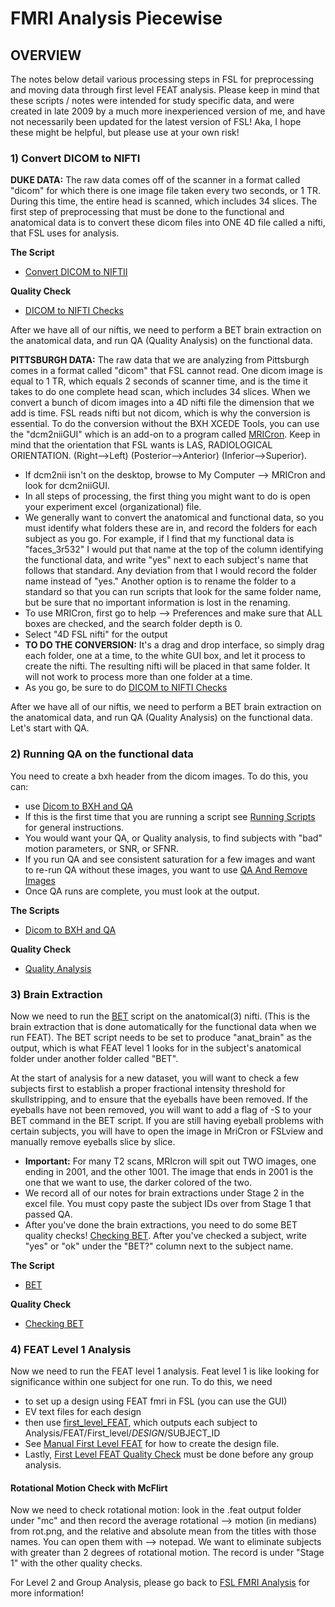 # FMRI Analysis Piecewise

## OVERVIEW

The notes below detail various processing steps in FSL for preprocessing and moving data through first level FEAT analysis.  Please keep in mind that these scripts / notes were intended for study specific data, and were created in late 2009 by a much more inexperienced version of me, and have not necessarily been updated for the latest version of FSL!  Aka, I hope these might be helpful, but please use at your own risk!

### 1) Convert DICOM to NIFTI

**DUKE DATA:** The raw data comes off of the scanner in a format called "dicom" for which there is one image file taken every two seconds, or 1 TR.  During this time, the entire head is scanned, which includes 34 slices.  The first step of preprocessing that must be done to the functional and anatomical data is to convert these dicom files into ONE 4D file called a nifti, that FSL uses for analysis.  

**The Script** 
 - [Convert DICOM to NIFTII](convert-dicom-to-nifti.md)

**Quality Check** 
 - [DICOM to NIFTI Checks](dicom-to-nifti-checks.md)

After we have all of our niftis, we need to perform a BET brain extraction on the anatomical data, and run QA (Quality Analysis) on the functional data.  
  
**PITTSBURGH DATA:** The raw data that we are analyzing from Pittsburgh comes in a format called "dicom" that FSL cannot read.  One dicom image is equal to 1 TR, which equals 2 seconds of scanner time, and is the time it takes to do one complete head scan, which includes 34 slices.  When we convert a bunch of dicom images into a 4D nifti file the dimension that we add is time.  FSL reads nifti but not dicom, which is why the conversion is essential.  To do the conversion without the BXH XCEDE Tools, you can use the "dcm2niiGUI" which is an add-on to a program called [MRICron](http://www.cabiatl.com/mricro/mricron/install.html).  Keep in mind that the orientation that FSL wants is LAS, RADIOLOGICAL ORIENTATION. (Right-->Left)  (Posterior-->Anterior) (Inferior-->Superior).  
  * If dcm2nii isn't on the desktop, browse to My Computer --> MRICron and look for dcm2niiGUI.  
  * In all steps of processing, the first thing you might want to do is open your experiment excel (organizational) file.
  * We generally want to convert the anatomical and functional data, so you must identify what folders these are in, and record the folders for each subject as you go.  For example, if I find that my functional data is "faces_3r532" I would put that name at the top of the column identifying the functional data, and write "yes" next to each subject's name that follows that standard.  Any deviation from that I would record the folder name instead of "yes."  Another option is to rename the folder to a standard so that you can run scripts that look for the same folder name, but be sure that no important information is lost in the renaming.
  * To use MRICron, first go to help --> Preferences and make sure that ALL boxes are checked, and the search folder depth is 0.
  * Select "4D FSL nifti" for the output
  * **TO DO THE CONVERSION:** It's a drag and drop interface, so simply drag each folder, one at a time, to the white GUI box, and let it process to create the nifti.  The resulting nifti will be placed in that same folder.  It will not work to process more than one folder at a time.
  * As you go, be sure to do [DICOM to NIFTI Checks](dicom-to-nifti-checks.md)

After we have all of our niftis, we need to perform a BET brain extraction on the anatomical data, and run QA (Quality Analysis) on the functional data.  Let's start with QA.  

### 2) Running QA on the functional data
You need to create a bxh header from the dicom images.  To do this, you can:
  * use [Dicom to BXH and QA](dicom-to-bxh-and-qa.md)
  * If this is the first time that you are running a script see [Running Scripts](running-scripts.md) for general instructions.  
  * You would want your QA, or Quality analysis, to find subjects with "bad" motion parameters, or SNR, or SFNR.  
  * If you run QA and see consistent saturation for a few images and want to re-run QA without these images, you want to use [QA And Remove Images](qa-and-remove-images.md)
  * Once QA runs are complete, you must look at the output.

**The Scripts** 
  * [Dicom to BXH and QA](dicom-to-bxh-and-qa.md)

**Quality Check** 
  * [Quality Analysis](quality-analysis.md)

### 3) Brain Extraction

Now we need to run the [BET](bet.md) script on the anatomical(3) nifti.  (This is the brain extraction that is done automatically for the functional data when we run FEAT).  The BET script needs to be set to produce "anat_brain" as the output, which is what FEAT level 1 looks for in the subject's anatomical folder under another folder called "BET".  

At the start of analysis for a new dataset, you will want to check a few subjects first to establish a proper fractional intensity threshold for skullstripping, and to ensure that the eyeballs have been removed.  If the eyeballs have not been removed, you will want to add a flag of -S to your BET command in the BET script. If you are still having eyeball problems with certain subjects, you will have to open the image in MriCron or FSLview and manually remove eyeballs slice by slice.
  * **Important:**  For many T2 scans, MRIcron will spit out TWO images, one ending in 2001, and the other 1001.  The image that ends in 2001 is the one that we want to use, the darker colored of the two. 
* We record all of our notes for brain extractions under Stage 2 in the excel file.  You must copy paste the subject IDs over from Stage 1 that passed QA.
* After you've done the brain extractions, you need to do some BET quality checks! [Checking BET](checking-bet.md).  After you've checked a subject, write "yes" or "ok" under the "BET?" column next to the subject name.

**The Script** 
  * [BET](bet.md)

**Quality Check**  
  * [Checking BET](checking-bet.md)

### 4) FEAT Level 1 Analysis

Now we need to run the FEAT level 1 analysis.  Feat level 1 is like looking for significance within one subject for one run.  To do this, we need
  * to set up a design using FEAT fmri in FSL (you can use the GUI)
  * EV text files for each design
  * then use [first_level_FEAT](first-level-feat.md), which outputs each subject to Analysis/FEAT/First_level/$DESIGN/$SUBJECT_ID
  * See [Manual First Level FEAT](manual-first-level-feat.md) for how to create the design file.
  * Lastly, [First Level FEAT Quality Check](first-level-feat-quality-check.md) must be done before any group analysis.


#### Rotational Motion Check with McFlirt
Now we need to check rotational motion: look in the .feat output folder under "mc" and then record the average rotational 
--> motion (in medians) from rot.png, and the relative and absolute mean from the titles with those names.  You can open them with 
--> notepad.  We want to eliminate subjects with greater than 2 degrees of rotational motion. The record is under "Stage 1" with the other quality checks.

For Level 2 and Group Analysis, please go back to [FSL FMRI Analysis](fsl-fmri-analysis.md) for more information!
